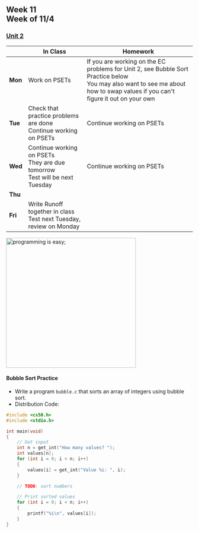 ## Week 11 <br>Week of 11/4

### [Unit 2](/apcsp/curriculum/2)

  |       |In Class               |Homework   |
  |-------|---------              |---------  |
  |**Mon**|Work on PSETs |If you are working on the EC problems for Unit 2, see Bubble Sort Practice below<br>You may also want to see me about how to swap values if you can't figure it out on your own |
  |**Tue**|Check that practice problems are done<br>Continue working on PSETs |Continue working on PSETs |
  |**Wed**|Continue working on PSETs<br>They are due tomorrow<br>Test will be next Tuesday |Continue working on PSETs |
  |**Thu**| | |
  |**Fri**|Write Runoff together in class<br>Test next Tuesday, review on Monday | |


<meta http-equiv="refresh" content="300"/>

<img src="https://i.pinimg.com/originals/de/f5/2f/def52fe41d695d8feebd2cdc194da929.png" alt="programming is easy;" height="350">

#### Bubble Sort Practice
- Write a program `bubble.c` that sorts an array of integers using bubble sort.
- Distribution Code:

```c
#include <cs50.h>
#include <stdio.h>

int main(void)
{
    // Get input
    int n = get_int("How many values? ");
    int values[n];
    for (int i = 0; i < n; i++)
    {
        values[i] = get_int("Value %i: ", i);
    }

    // TODO: sort numbers

    // Print sorted values
    for (int i = 0; i < n; i++)
    {
        printf("%i\n", values[i]);
    }
}
```